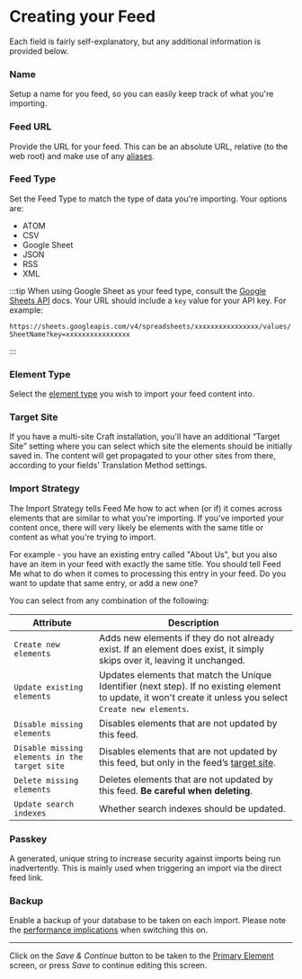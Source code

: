 # Creating your Feed

Each field is fairly self-explanatory, but any additional information is provided below.

### Name

Setup a name for you feed, so you can easily keep track of what you're importing.

### Feed URL

Provide the URL for your feed. This can be an absolute URL, relative (to the web root) and make use of any [aliases](https://docs.craftcms.com/v3/config/#aliases).

### Feed Type

Set the Feed Type to match the type of data you're importing. Your options are:

- ATOM
- CSV
- Google Sheet
- JSON
- RSS
- XML

:::tip
When using Google Sheet as your feed type, consult the [Google Sheets API](https://developers.google.com/sheets/api/guides/concepts) docs. Your URL should include a `key` value for your API key. For example:

`https://sheets.googleapis.com/v4/spreadsheets/xxxxxxxxxxxxxxxx/values/SheetName?key=xxxxxxxxxxxxxxxx`

:::

### Element Type

Select the [element type](../content-mapping/element-types.md) you wish to import your feed content into.

### Target Site

If you have a multi-site Craft installation, you'll have an additional “Target Site” setting where you can select which site the elements should be initially saved in. The content will get propagated to your other sites from there, according to your fields’ Translation Method settings.

### Import Strategy

The Import Strategy tells Feed Me how to act when (or if) it comes across elements that are similar to what you're importing. If you've imported your content once, there will very likely be elements with the same title or content as what you're trying to import.

For example - you have an existing entry called "About Us", but you also have an item in your feed with exactly the same title. You should tell Feed Me what to do when it comes to processing this entry in your feed. Do you want to update that same entry, or add a new one?

You can select from any combination of the following:

Attribute | Description
--- | ---
`Create new elements` | Adds new elements if they do not already exist. If an element does exist, it simply skips over it, leaving it unchanged.
`Update existing elements` | Updates elements that match the Unique Identifier (next step). If no existing element to update, it won't create it unless you select `Create new elements`.
`Disable missing elements` | Disables elements that are not updated by this feed.
`Disable missing elements in the target site` | Disables elements that are not updated by this feed, but only in the feed’s [target site](#target-site).
`Delete missing elements` | Deletes elements that are not updated by this feed. **Be careful when deleting**.
`Update search indexes` | Whether search indexes should be updated.

### Passkey

A generated, unique string to increase security against imports being run inadvertently. This is mainly used when triggering an import via the direct feed link.

### Backup

Enable a backup of your database to be taken on each import. Please note the [performance implications](../troubleshooting.md#performance) when switching this on.

* * *

Click on the _Save & Continue_ button to be taken to the [Primary Element](primary-element.md) screen, or press _Save_ to continue editing this screen.


